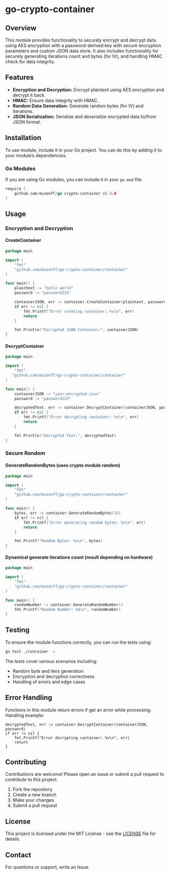 # go-crypto-container

## Overview

This module provides functionality to securely encrypt and decrypt data using AES encryption with a password-derived key with secure encryption parameters and custom JSON data store. It also includes functionality for securely generating iterations count and bytes (for IV), and handling HMAC check for data integrity.

## Features

- **Encryption and Decryption:** Encrypt plaintext using AES encryption and decrypt it back.
- **HMAC:** Ensure data integrity with HMAC.
- **Random Data Generation:** Generate random bytes (for IV) and iterations.
- **JSON Serialization:** Serialize and deserialize encrypted data to/from JSON format.

## Installation

To use module, include it in your Go project. You can do this by adding it to your module’s dependencies.

### Go Modules

If you are using Go modules, you can include it in your `go.mod` file:

```go
require (
    github.com/muzonff/go-crypto-container v1.0.0
)
```


## Usage

### Encryption and Decryption

#### CreateContainer

```go
package main

import (
    "fmt"
    "github.com/muzonff/go-crypto-container/container"
)

func main() {
    plaintext := "hello world"
    password := "password123"

    containerJSON, err := container.CreateContainer(plaintext, password)
    if err != nil {
        fmt.Printf("Error creating container: %v\n", err)
        return
    }

    fmt.Println("Encrypted JSON Container:", containerJSON)
}
```

#### DecryptContainer

```go
package main

import (
    "fmt"
   "github.com/muzonff/go-crypto-container/container"
)

func main() {
    containerJSON := "your-encrypted-json"
    password := "password123"

    decryptedText, err := container.DecryptContainer(containerJSON, password)
    if err != nil {
        fmt.Printf("Error decrypting container: %v\n", err)
        return
    }

    fmt.Println("Decrypted Text:", decryptedText)
}
```

### Secure Random

#### GenerateRandomBytes (uses crypto module random)

```go
package main

import (
    "fmt"
    "github.com/muzonff/go-crypto-container/container"
)

func main() {
    bytes, err := container.GenerateRandomBytes(16)
    if err != nil {
        fmt.Printf("Error generating random bytes: %v\n", err)
        return
    }

    fmt.Printf("Random Bytes: %x\n", bytes)
}
```

#### Dynamical generate iterations count (result depending on hardware)

```go
package main

import (
    "fmt"
    "github.com/muzonff/go-crypto-container/container"
)

func main() {
    randomNumber := container.GenerateRandomNumber()
    fmt.Printf("Random Number: %d\n", randomNumber)
}
```

## Testing

To ensure the module functions correctly, you can run the tests using:

```bash
go test ./container -v
```

The tests cover various scenarios including:

- Random byte and iters generation
- Encryption and decryption correctness
- Handling of errors and edge cases

## Error Handling

Functions in this module return errors if get an error while processing. Handling example:
```golang
decryptedText, err := container.DecryptContainer(containerJSON, password)
if err != nil {
    fmt.Printf("Error decrypting container: %v\n", err)
    return
}
```

## Contributing

Contributions are welcome! Please open an issue or submit a pull request to contribute to this project.

1. Fork the repository
2. Create a new branch
3. Make your changes
4. Submit a pull request

## License

This project is licensed under the MIT License - see the [LICENSE](LICENSE) file for details.

## Contact

For questions or support, write an Issue.
